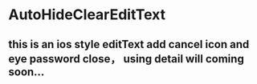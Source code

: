 # AutoHideClearEditText

## this is an ios style editText  add cancel icon  and eye password close， using detail will coming soon...
